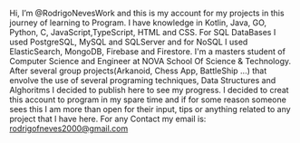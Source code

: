   Hi, I’m @RodrigoNevesWork and this is my account for my projects in this journey of learning to Program.
  I have knowledge in Kotlin, Java, GO, Python, C, JavaScript,TypeScript, HTML and CSS. For SQL DataBases I used PostgreSQL, MySQL and SQLServer and for NoSQL I used ElasticSearch, MongoDB, Firebase and Firestore.
  I'm a masters student of Computer Science and Engineer at NOVA School Of Science & Technology. After several group projects(Arkanoid, Chess App, BattleShip ...) that envolve the use of several programing techniques, Data Structures and Alghoritms I decided to publish here to see my progress. I decided to creat this account to program in my spare time and if for some reason someone sees this I am more than open for their input, tips or anything related to any project that I have here.
   For any Contact my email is: rodrigofneves2000@gmail.com

